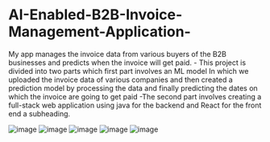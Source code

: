 # AI-Enabled-B2B-Invoice-Management-Application-
My app manages the invoice data from various buyers of the B2B businesses and predicts when  the invoice will get paid. - This project is divided into two parts which first part 
involves an ML model In which we uploaded the invoice data of various companies and then created a prediction model by processing the data and finally predicting the dates on which the invoice are going to get paid -The 
second part involves creating a full-stack web application using java for the backend and React for the front end a subheading.

![image](https://user-images.githubusercontent.com/69668540/227299995-16c6996d-5465-464d-af69-98891d5f3fd8.png)
![image](https://user-images.githubusercontent.com/69668540/227300158-a260b5c3-a310-4864-9430-43c4980b538e.png)
![image](https://user-images.githubusercontent.com/69668540/227300299-f7e36878-c078-4bab-85f3-a2cf8a2705fe.png)
![image](https://user-images.githubusercontent.com/69668540/227300453-c7bd7a22-ecdb-4442-b581-bbd396406447.png)
![image](https://user-images.githubusercontent.com/69668540/227300538-9d1c738e-a964-48dc-864c-c62402896b5e.png)
